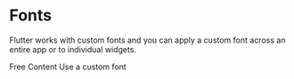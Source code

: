 # Fonts

Flutter works with custom fonts and you can apply a custom font across an entire app or to individual widgets.

<ResourceGroupTitle>Free Content</ResourceGroupTitle>
<BadgeLink colorScheme='blue' badgeText='Official Docs' href='https://docs.flutter.dev/cookbook/design/fonts'>Use a custom font</BadgeLink>

